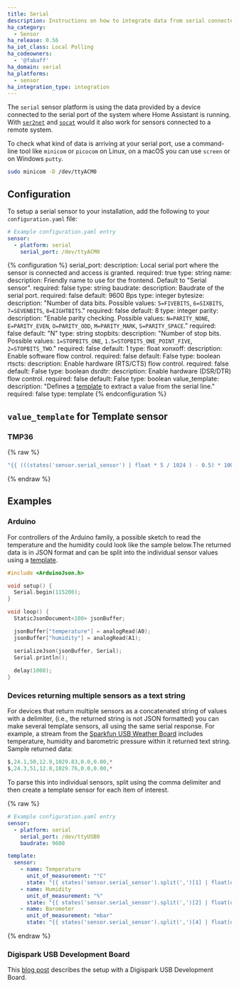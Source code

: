 ```yaml
---
title: Serial
description: Instructions on how to integrate data from serial connected sensors into Home Assistant.
ha_category:
  - Sensor
ha_release: 0.56
ha_iot_class: Local Polling
ha_codeowners:
  - '@fabaff'
ha_domain: serial
ha_platforms:
  - sensor
ha_integration_type: integration
---
```


The `serial` sensor platform is using the data provided by a device connected to the serial port of the system where Home Assistant is running. With [`ser2net`](http://ser2net.sourceforge.net/) and [`socat`](http://www.dest-unreach.org/socat/) would it also work for sensors connected to a remote system.

To check what kind of data is arriving at your serial port, use a command-line tool like `minicom` or `picocom` on Linux, on a macOS you can use `screen` or on Windows `putty`.

```bash
sudo minicom -D /dev/ttyACM0
```

## Configuration

To setup a serial sensor to your installation, add the following to your `configuration.yaml` file:

```yaml
# Example configuration.yaml entry
sensor:
  - platform: serial
    serial_port: /dev/ttyACM0
```

{% configuration %}
serial_port:
  description: Local serial port where the sensor is connected and access is granted.
  required: true
  type: string
name:
  description: Friendly name to use for the frontend. Default to "Serial sensor".
  required: false
  type: string
baudrate:
  description: Baudrate of the serial port.
  required: false
  default: 9600 Bps
  type: integer
bytesize:
  description: "Number of data bits. Possible values: `5=FIVEBITS`, `6=SIXBITS`, `7=SEVENBITS`, `8=EIGHTBITS`."
  required: false
  default: 8
  type: integer
parity:
  description: "Enable parity checking. Possible values: `N=PARITY_NONE`, `E=PARITY_EVEN`, `O=PARITY_ODD`, `M=PARITY_MARK`, `S=PARITY_SPACE`."
  required: false
  default: "N"
  type: string
stopbits:
  description: "Number of stop bits. Possible values: `1=STOPBITS_ONE`, `1.5=STOPBITS_ONE_POINT_FIVE`, `2=STOPBITS_TWO`."
  required: false
  default: 1
  type: float
xonxoff: 
  description: Enable software flow control.
  required: false
  default: False
  type: boolean
rtscts:
  description: Enable hardware (RTS/CTS) flow control.
  required: false
  default: False
  type: boolean
dsrdtr:
  description: Enable hardware (DSR/DTR) flow control.
  required: false
  default: False
  type: boolean
value_template:
  description: "Defines a [template](/docs/configuration/templating/#processing-incoming-data) to extract a value from the serial line."
  required: false
  type: template
{% endconfiguration %}

## `value_template` for Template sensor

### TMP36

{% raw %}

```yaml
"{{ (((states('sensor.serial_sensor') | float * 5 / 1024 ) - 0.5) * 100) | round(1) }}"
```

{% endraw %}

## Examples

### Arduino

For controllers of the Arduino family, a possible sketch to read the temperature and the humidity could look like the sample below.The returned data is in JSON format and can be split into the individual sensor values using a [template](/docs/configuration/templating/#processing-incoming-data).

```c
#include <ArduinoJson.h>

void setup() {
  Serial.begin(115200);
}

void loop() {
  StaticJsonDocument<100> jsonBuffer;

  jsonBuffer["temperature"] = analogRead(A0);
  jsonBuffer["humidity"] = analogRead(A1);

  serializeJson(jsonBuffer, Serial);
  Serial.println();
  
  delay(1000);
}
```

### Devices returning multiple sensors as a text string

For devices that return multiple sensors as a concatenated string of values with a delimiter, (i.e., the returned string is not JSON formatted) you can make several template sensors, all using the same serial response. For example, a stream from the [Sparkfun USB Weather Board](https://www.sparkfun.com/products/retired/9800) includes temperature, humidity and barometric pressure within it returned text string. Sample returned data:

```c
$,24.1,50,12.9,1029.83,0.0,0.00,*
$,24.3,51,12.8,1029.76,0.0,0.00,*
```

To parse this into individual sensors, split using the comma delimiter and then create a template sensor for each item of interest.

{% raw %}

```yaml
# Example configuration.yaml entry
sensor:
  - platform: serial
    serial_port: /dev/ttyUSB0
    baudrate: 9600

template:
  sensor:
    - name: Temperature
      unit_of_measurement: "°C"
      state: "{{ states('sensor.serial_sensor').split(',')[1] | float(default=0) }}"
    - name: Humidity
      unit_of_measurement: "%"
      state: "{{ states('sensor.serial_sensor').split(',')[2] | float(default=0) }}"
    - name: Barometer
      unit_of_measurement: "mbar"
      state: "{{ states('sensor.serial_sensor').split(',')[4] | float(default=0) }}"
```

{% endraw %}

### Digispark USB Development Board

This [blog post](/blog/2017/10/23/simple-analog-sensor/) describes the setup with a Digispark USB Development Board.
